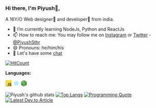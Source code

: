 ### Hi there, I'm Piyush👦,
A 16Y/O Web designer🌈 and developer🎯 from india.
- 🌱 I’m currently learning NodeJs, Python and ReactJs
- 📫 How to reach me: You may follow me on [Instagram](https://instagram.com/piyushsthr) or [Twitter](https://twitter.com/piyushsthr) - [@PiyushSthr](https://twitter.com/piyushsthr)
- 😄 Pronouns: he/him/his
- 📮 Let's have some [chat](https://github.com/PiyushSuthar/PiyushSuthar/issues/new)

[![HitCount](http://hits.dwyl.com/piyushsuthar/piyushsuthar.svg)](http://hits.dwyl.com/piyushsuthar/piyushsuthar)

**Languages:**  

<code><img height="20" src="https://raw.githubusercontent.com/github/explore/80688e429a7d4ef2fca1e82350fe8e3517d3494d/topics/javascript/javascript.png"></code>
<code><img height="20" src="https://raw.githubusercontent.com/github/explore/80688e429a7d4ef2fca1e82350fe8e3517d3494d/topics/react/react.png"></code>
<code><img height="20" src="https://raw.githubusercontent.com/github/explore/80688e429a7d4ef2fca1e82350fe8e3517d3494d/topics/nodejs/nodejs.png"></code>

![Piyush's github stats](https://github-readme-stats.vercel.app/api?username=PiyushSuthar&show_icons=true&title_color=2e2e2e&hide=issues&include_all_commits=true)
[![Top Langs](https://github-readme-stats.vercel.app/api/top-langs/?username=piyushsuthar&layout=compact)](https://github.com/anuraghazra/github-readme-stats)
[![Programming Quote](https://quotes-github-readme.vercel.app/api)](https://github.com/piyushsuthar/github-readme-quotes)
[![Latest Dev.to Article](https://latest-devto-post.vercel.app/api?username=piyushsuthar)](https://dev.to/piyushsuthar)

<!-- - 👯 I’m looking to collaborate on ...
- 🤔 I’m looking for help with ...
- 😄 Pronouns: ...
- ⚡ Fun fact: 
- 💬 Ask me about ...-->
<!--

- 🔭 I’m currently working on ...-->
